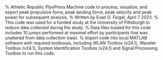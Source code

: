 % Athletic Republic PlyoPress Machine code to process, visualize, and export peak propulsive force, peak landing force, peak velocity and peak power for subsequent analysis.
% Written by Evan D. Feigel, April 7 2023.
% This code was used for a funded study at the University of Pittsburgh to reduce data collected during the study.
% Data files loaded for this code includes 10 jumps performed at maximal effort by participants that was unaltered from data collection (raw). 
% Import code into local MATLAB software with required toolboxes, including WLAN Toolbox (v24.1), Wavelet Toolbox (v24.1), System Identification Toolbox (v24.1) and Signal Processing Toolbox to run this code. 
